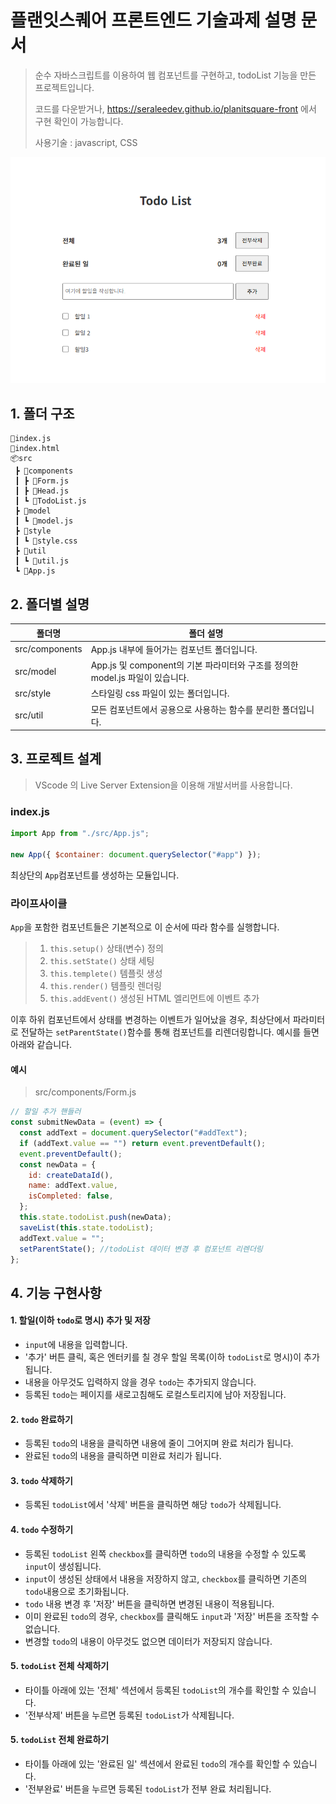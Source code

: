 # 플랜잇스퀘어 프론트엔드 기술과제 설명 문서

> 순수 자바스크립트를 이용하여 웹 컴포넌트를 구현하고, todoList 기능을 만든 프로젝트입니다.
>
> 코드를 다운받거나, https://seraleedev.github.io/planitsquare-front 에서 구현 확인이 가능합니다.
>
> 사용기술 : javascript, CSS

![screenshot](./screenshot.png)

## 1. 폴더 구조

```
📜index.js
📜index.html
📦src
 ┣ 📂components
 ┃ ┣ 📜Form.js
 ┃ ┣ 📜Head.js
 ┃ ┗ 📜TodoList.js
 ┣ 📂model
 ┃ ┗ 📜model.js
 ┣ 📂style
 ┃ ┗ 📜style.css
 ┣ 📂util
 ┃ ┗ 📜util.js
 ┗ 📜App.js
```

## 2. 폴더별 설명

| 폴더명         | 폴더 설명                                                                     |
| -------------- | ----------------------------------------------------------------------------- |
| src/components | App.js 내부에 들어가는 컴포넌트 폴더입니다.                                   |
| src/model      | App.js 및 component의 기본 파라미터와 구조를 정의한 model.js 파일이 있습니다. |
| src/style      | 스타일링 css 파일이 있는 폴더입니다.                                          |
| src/util       | 모든 컴포넌트에서 공용으로 사용하는 함수를 분리한 폴더입니다.                 |

## 3. 프로젝트 설계

> VScode 의 Live Server Extension을 이용해 개발서버를 사용합니다.

### index.js

```javascript
import App from "./src/App.js";

new App({ $container: document.querySelector("#app") });
```

최상단의 `App`컴포넌트를 생성하는 모듈입니다.

### 라이프사이클

`App`을 포함한 컴포넌트들은 기본적으로 이 순서에 따라 함수를 실행합니다.

> 1.  `this.setup()` 상태(변수) 정의
> 2.  `this.setState()` 상태 세팅
> 3.  `this.templete()` 템플릿 생성
> 4.  `this.render()` 템플릿 렌더링
> 5.  `this.addEvent()` 생성된 HTML 엘리먼트에 이벤트 추가

이후 하위 컴포넌트에서 상태를 변경하는 이벤트가 일어났을 경우, 최상단에서 파라미터로 전달하는 `setParentState()`함수를 통해 컴포넌트를 리렌더링합니다. 예시를 들면 아래와 같습니다.

#### 예시

> src/components/Form.js

```javascript
// 할일 추가 핸들러
const submitNewData = (event) => {
  const addText = document.querySelector("#addText");
  if (addText.value == "") return event.preventDefault();
  event.preventDefault();
  const newData = {
    id: createDataId(),
    name: addText.value,
    isCompleted: false,
  };
  this.state.todoList.push(newData);
  saveList(this.state.todoList);
  addText.value = "";
  setParentState(); //todoList 데이터 변경 후 컴포넌트 리렌더링
};
```

## 4. 기능 구현사항

#### 1. 할일(이하 `todo`로 명시) 추가 및 저장

- `input`에 내용을 입력합니다.
- '추가' 버튼 클릭, 혹은 엔터키를 칠 경우 할일 목록(이하 `todoList`로 명시)이 추가됩니다.
- 내용을 아무것도 입력하지 않을 경우 `todo`는 추가되지 않습니다.
- 등록된 `todo`는 페이지를 새로고침해도 로컬스토리지에 남아 저장됩니다.

#### 2. `todo` 완료하기

- 등록된 `todo`의 내용을 클릭하면 내용에 줄이 그어지며 완료 처리가 됩니다.
- 완료된 `todo`의 내용을 클릭하면 미완료 처리가 됩니다.

#### 3. `todo` 삭제하기

- 등록된 `todoList`에서 '삭제' 버튼을 클릭하면 해당 `todo`가 삭제됩니다.

#### 4. `todo` 수정하기

- 등록된 `todoList` 왼쪽 `checkbox`를 클릭하면 `todo`의 내용을 수정할 수 있도록 `input`이 생성됩니다.
- `input`이 생성된 상태에서 내용을 저장하지 않고, `checkbox`를 클릭하면 기존의 `todo`내용으로 초기화됩니다.
- `todo` 내용 변경 후 '저장' 버튼을 클릭하면 변경된 내용이 적용됩니다.
- 이미 완료된 `todo`의 경우, `checkbox`를 클릭해도 `input`과 '저장' 버튼을 조작할 수 없습니다.
- 변경할 `todo`의 내용이 아무것도 없으면 데이터가 저장되지 않습니다.

#### 5. `todoList` 전체 삭제하기

- 타이틀 아래에 있는 '전체' 섹션에서 등록된 `todoList`의 개수를 확인할 수 있습니다.
- '전부삭제' 버튼을 누르면 등록된 `todoList`가 삭제됩니다.

#### 5. `todoList` 전체 완료하기

- 타이틀 아래에 있는 '완료된 일' 섹션에서 완료된 `todo`의 개수를 확인할 수 있습니다.
- '전부완료' 버튼을 누르면 등록된 `todoList`가 전부 완료 처리됩니다.
